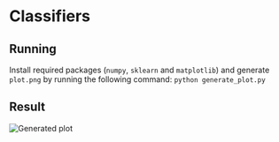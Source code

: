 # Classifiers

## Running
Install required packages (`numpy`, `sklearn` and `matplotlib`) and generate `plot.png` by running the following command:
```python generate_plot.py```

## Result
![Generated plot](plot.png)